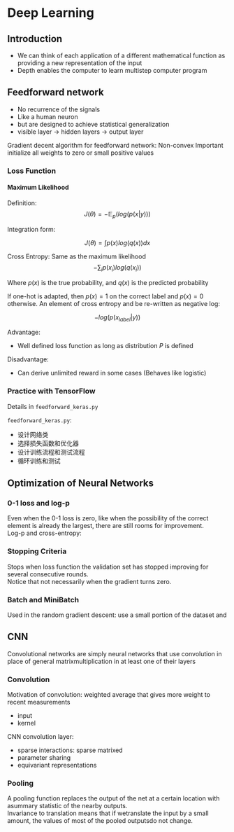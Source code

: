 # Deep Learning
## Introduction
- We can think of each application of a different mathematical function as providing a new representation of the input
- Depth enables the computer to learn multistep computer program

## Feedforward network
- No recurrence of the signals
- Like a human neuron
- but are designed to achieve statistical generalization
- visible layer -> hidden layers -> output layer

Gradient decent algorithm for feedforward network:
Non-convex
Important initialize all weights to zero or small positive values

### Loss Function
#### Maximum Likelihood 
Definition:
$$ J(\theta) = -\mathbb{E}_p (log(p(x|y))) $$

Integration form:

$$ J(\theta) = \int p(x) log(q(x)) dx $$

Cross Entropy: Same as the maximum likelihood
$$ -\sum_{i} p(x_i) log(q(x_i)) $$

Where $p(x)$ is the true probability, and $q(x)$ is the predicted probability

If one-hot is adapted, then $p(x)=1$ on the correct label and $p(x)=0$ otherwise. An element of cross entropy and be re-written as negative log:

$$ -log(p(x_{label}|y)) $$

Advantage:
- Well defined loss function as long as distribution $P$ is defined  

Disadvantage:
- Can derive unlimited reward in some cases (Behaves like logistic)  



### Practice with TensorFlow
Details in `feedforward_keras.py`

`feedforward_keras.py`:
- 设计网络类
- 选择损失函数和优化器
- 设计训练流程和测试流程
- 循环训练和测试

## Optimization of Neural Networks

### 0-1 loss and log-p

Even when the 0-1 loss is zero, like when the possibility of the correct element is already the largest, there are still rooms for improvement.  
Log-p and cross-entropy:



### Stopping Criteria

Stops when loss function the validation set has stopped improving for several consecutive rounds.  
Notice that not necessarily when the gradient turns zero.

### Batch and MiniBatch

Used in the random gradient descent: use a small portion of the dataset and


## CNN
Convolutional networks are simply neural networks that use convolution in place of general matrixmultiplication in at least one of their layers  

### Convolution
Motivation of convolution: weighted average that gives more weight to recent measurements  
- input
- kernel

CNN convolution layer:
- sparse interactions: sparse matrixed
- parameter sharing
- equivariant representations

### Pooling

A pooling function replaces the output of the net at a certain location with asummary statistic of the nearby outputs.  
Invariance to translation means that if wetranslate the input by a small amount, the values of most of the pooled outputsdo not change.  

